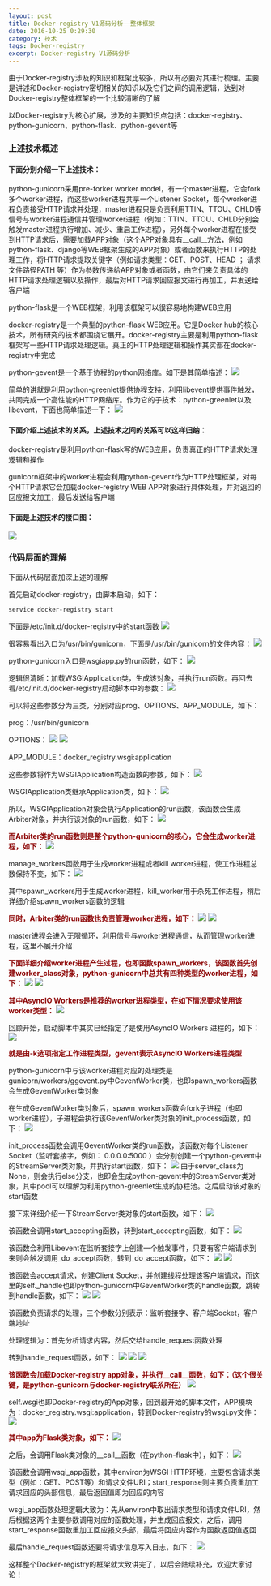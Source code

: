 ```yaml
---
layout: post
title: Docker-registry V1源码分析——整体框架
date: 2016-10-25 0:29:30
category: 技术
tags: Docker-registry
excerpt: Docker-registry V1源码分析
---
```


由于Docker-registry涉及的知识和框架比较多，所以有必要对其进行梳理。主要是讲述和Docker-registry密切相关的知识以及它们之间的调用逻辑，达到对Docker-registry整体框架的一个比较清晰的了解

以Docker-registry为核心扩展，涉及的主要知识点包括：docker-registry、python-gunicorn、python-flask、python-gevent等

### 上述技术概述

#### **下面分别介绍一下上述技术：**

python-gunicorn采用pre-forker worker model，有一个master进程，它会fork多个worker进程，而这些worker进程共享一个Listener Socket，每个worker进程负责接受HTTP请求并处理，master进程只是负责利用TTIN、TTOU、CHLD等信号与worker进程通信并管理worker进程（例如：TTIN、TTOU、CHLD分别会触发master进程执行增加、减少、重启工作进程），另外每个worker进程在接受到HTTP请求后，需要加载APP对象（这个APP对象具有__call__方法，例如python-flask、django等WEB框架生成的APP对象）或者函数来执行HTTP的处理工作，将HTTP请求提取关键字（例如请求类型：GET、POST、HEAD ； 请求文件路径PATH 等）作为参数传递给APP对象或者函数，由它们来负责具体的HTTP请求处理逻辑以及操作，最后对HTTP请求回应报文进行再加工，并发送给客户端

python-flask是一个WEB框架，利用该框架可以很容易地构建WEB应用

docker-registry是一个典型的python-flask WEB应用。它是Docker hub的核心技术，所有研究的技术都围绕它展开。docker-registry主要是利用python-flask框架写一些HTTP请求处理逻辑。真正的HTTP处理逻辑和操作其实都在docker-registry中完成

python-gevent是一个基于协程的python网络库。如下是其简单描述：
![](/public/img/docker-registry/2016-10-24-docker-registry/1.png)

简单的讲就是利用python-greenlet提供协程支持，利用libevent提供事件触发，共同完成一个高性能的HTTP网络库。作为它的子技术：python-greenlet以及libevent，下面也简单描述一下：
![](/public/img/docker-registry/2016-10-24-docker-registry/2.png)

#### **下面介绍上述技术的关系，上述技术之间的关系可以这样归纳：**

docker-registry是利用python-flask写的WEB应用，负责真正的HTTP请求处理逻辑和操作

gunicorn框架中的worker进程会利用python-gevent作为HTTP处理框架，对每个HTTP请求它会加载docker-registry WEB APP对象进行具体处理，并对返回的回应报文加工，最后发送给客户端

#### **下面是上述技术的接口图：**
![](/public/img/docker-registry/2016-10-24-docker-registry/3.png)

### 代码层面的理解

下面从代码层面加深上述的理解

首先启动docker-registry，由脚本启动，如下：

```sh
service docker-registry start
```

下面是/etc/init.d/docker-registry中的start函数
![](/public/img/docker-registry/2016-10-24-docker-registry/4.png)

很容易看出入口为/usr/bin/gunicorn，下面是/usr/bin/gunicorn的文件内容：
![](/public/img/docker-registry/2016-10-24-docker-registry/5.png)

python-gunicorn入口是wsgiapp.py的run函数，如下：
![](/public/img/docker-registry/2016-10-24-docker-registry/6.png)

逻辑很清晰：加载WSGIApplication类，生成该对象，并执行run函数。再回去看/etc/init.d/docker-registry启动脚本中的参数：
![](/public/img/docker-registry/2016-10-24-docker-registry/7.png)

可以将这些参数分为三类，分别对应prog、OPTIONS、APP_MODULE，如下：

prog：/usr/bin/gunicorn

OPTIONS：
![](/public/img/docker-registry/2016-10-24-docker-registry/8.png)
![](/public/img/docker-registry/2016-10-24-docker-registry/9.png)

APP_MODULE：docker_registry.wsgi:application

这些参数将作为WSGIApplication构造函数的参数，如下：
![](/public/img/docker-registry/2016-10-24-docker-registry/10.png)

WSGIApplication类继承Application类，如下：
![](/public/img/docker-registry/2016-10-24-docker-registry/11.png)

所以，WSGIApplication对象会执行Application的run函数，该函数会生成Arbiter对象，并执行该对象的run函数，如下：
![](/public/img/docker-registry/2016-10-24-docker-registry/12.png)

**<font color="#8B0000">而Arbiter类的run函数则是整个python-gunicorn的核心，它会生成worker进程，如下：</font>**
![](/public/img/docker-registry/2016-10-24-docker-registry/13.png)

manage_workers函数用于生成worker进程或者kill worker进程，使工作进程总数保持不变，如下：
![](/public/img/docker-registry/2016-10-24-docker-registry/14.png)

其中spawn_workers用于生成worker进程，kill_worker用于杀死工作进程，稍后详细介绍spawn_workers函数的逻辑

**<font color="#8B0000">同时，Arbiter类的run函数也负责管理worker进程，如下：</font>**
![](/public/img/docker-registry/2016-10-24-docker-registry/15.png)
![](/public/img/docker-registry/2016-10-24-docker-registry/32.png)

master进程会进入无限循环，利用信号与worker进程通信，从而管理worker进程，这里不展开介绍

**<font color="#8B0000">下面详细介绍worker进程产生过程，也即函数spawn_workers，该函数首先创建worker_class对象，python-gunicorn中总共有四种类型的worker进程，如下：</font>**
![](/public/img/docker-registry/2016-10-24-docker-registry/16.png)
![](/public/img/docker-registry/2016-10-24-docker-registry/17.png)

**<font color="#8B0000">其中AsyncIO Workers是推荐的worker进程类型，在如下情况要求使用该worker类型：</font>**
![](/public/img/docker-registry/2016-10-24-docker-registry/18.png)

回顾开始，启动脚本中其实已经指定了是使用AsyncIO Workers 进程的，如下：
![](/public/img/docker-registry/2016-10-24-docker-registry/19.png)

**<font color="#8B0000">就是由-k选项指定工作进程类型，gevent表示AsyncIO Workers进程类型</font>**

python-gunicorn中与该worker进程对应的处理类是gunicorn/workers/ggevent.py中GeventWorker类，也即spawn_workers函数会生成GeventWorker类对象

在生成GeventWorker类对象后，spawn_workers函数会fork子进程（也即worker进程），子进程会执行该GeventWorker类对象的init_process函数，如下：
![](/public/img/docker-registry/2016-10-24-docker-registry/20.png)

init_process函数会调用GeventWorker类的run函数，该函数对每个Listener Socket（监听套接字，例如：  0.0.0.0:5000 ）会分别创建一个python-gevent中的StreamServer类对象，并执行start函数，如下：
![](/public/img/docker-registry/2016-10-24-docker-registry/21.png)
由于server_class为None，则会执行else分支，也即会生成python-gevent中的StreamServer类对象，其中pool可以理解为利用python-greenlet生成的协程池。之后启动该对象的start函数

接下来详细介绍一下StreamServer类对象的start函数，如下：
![](/public/img/docker-registry/2016-10-24-docker-registry/22.png)

该函数会调用start_accepting函数，转到start_accepting函数，如下：
![](/public/img/docker-registry/2016-10-24-docker-registry/23.png)

该函数会利用Libevent在监听套接字上创建一个触发事件，只要有客户端请求到来则会触发调用_do_accept函数，转到_do_accept函数，如下：
![](/public/img/docker-registry/2016-10-24-docker-registry/24.png)
![](/public/img/docker-registry/2016-10-24-docker-registry/33.png)

该函数会accept请求，创建Client Socket，并创建线程处理该客户端请求，而这里的self._handle也即python-gunicorn中GeventWorker类的handle函数，跳转到handle函数，如下：
![](/public/img/docker-registry/2016-10-24-docker-registry/25.png)
![](/public/img/docker-registry/2016-10-24-docker-registry/34.png)

该函数负责请求的处理，三个参数分别表示：监听套接字、客户端Socket，客户端地址

处理逻辑为：首先分析请求内容，然后交给handle_request函数处理

转到handle_request函数，如下：
![](/public/img/docker-registry/2016-10-24-docker-registry/26.png)
![](/public/img/docker-registry/2016-10-24-docker-registry/35.png)
![](/public/img/docker-registry/2016-10-24-docker-registry/36.png)

**<font color="#8B0000">该函数会加载Docker-registry app对象，并执行__call__函数，如下：（这个很关键，是python-gunicorn与docker-registry联系所在）</font>**
![](/public/img/docker-registry/2016-10-24-docker-registry/27.png)

self.wsgi也即Docker-registry的App对象，回到最开始的脚本文件，APP模块为：docker_registry.wsgi:application，转到Docker-registry的wsgi.py文件：
![](/public/img/docker-registry/2016-10-24-docker-registry/28.png)

**<font color="#8B0000">其中app为Flask类对象，如下：</font>**
![](/public/img/docker-registry/2016-10-24-docker-registry/29.png)

之后，会调用Flask类对象的__call__函数（在python-flask中），如下：
![](/public/img/docker-registry/2016-10-24-docker-registry/30.png)

该函数会调用wsgi_app函数，其中environ为WSGI HTTP环境，主要包含请求类型（例如：GET、POST等）和请求文件URI；start_response则主要负责重加工请求回应的头部信息，最后返回值即为回应的内容

wsgi_app函数处理逻辑大致为：先从environ中取出请求类型和请求文件URI，然后根据这两个主要参数调用对应的函数处理，并生成回应报文，之后，调用start_response函数重加工回应报文头部，最后将回应内容作为函数返回值返回

最后handle_request函数还要将请求信息写入日志，如下：
![](/public/img/docker-registry/2016-10-24-docker-registry/31.png)

这样整个Docker-registry的框架就大致讲完了，以后会陆续补充，欢迎大家讨论！










